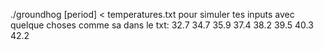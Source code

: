 ./groundhog [period] < temperatures.txt
pour simuler tes inputs avec quelque choses comme sa dans le txt:
32.7
34.7
35.9
37.4
38.2
39.5
40.3
42.2
